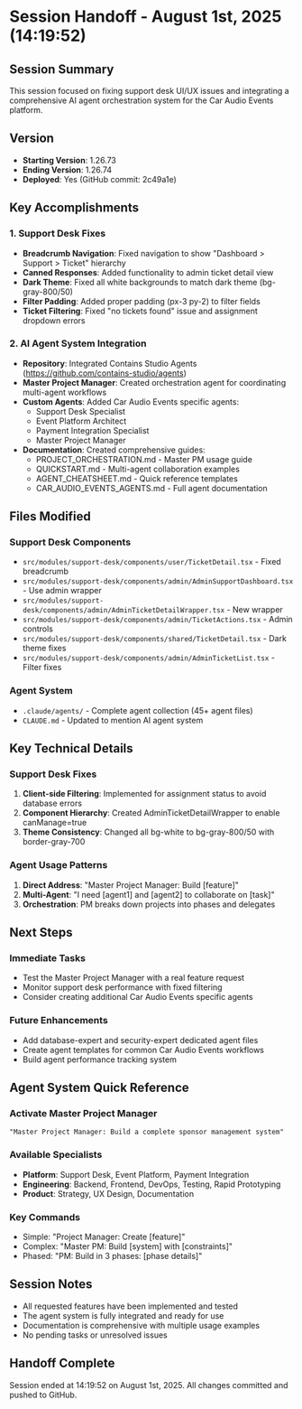 # Session Handoff - August 1st, 2025 (14:19:52)

## Session Summary
This session focused on fixing support desk UI/UX issues and integrating a comprehensive AI agent orchestration system for the Car Audio Events platform.

## Version
- **Starting Version**: 1.26.73
- **Ending Version**: 1.26.74
- **Deployed**: Yes (GitHub commit: 2c49a1e)

## Key Accomplishments

### 1. Support Desk Fixes
- **Breadcrumb Navigation**: Fixed navigation to show "Dashboard > Support > Ticket" hierarchy
- **Canned Responses**: Added functionality to admin ticket detail view
- **Dark Theme**: Fixed all white backgrounds to match dark theme (bg-gray-800/50)
- **Filter Padding**: Added proper padding (px-3 py-2) to filter fields
- **Ticket Filtering**: Fixed "no tickets found" issue and assignment dropdown errors

### 2. AI Agent System Integration
- **Repository**: Integrated Contains Studio Agents (https://github.com/contains-studio/agents)
- **Master Project Manager**: Created orchestration agent for coordinating multi-agent workflows
- **Custom Agents**: Added Car Audio Events specific agents:
  - Support Desk Specialist
  - Event Platform Architect
  - Payment Integration Specialist
  - Master Project Manager
- **Documentation**: Created comprehensive guides:
  - PROJECT_ORCHESTRATION.md - Master PM usage guide
  - QUICKSTART.md - Multi-agent collaboration examples
  - AGENT_CHEATSHEET.md - Quick reference templates
  - CAR_AUDIO_EVENTS_AGENTS.md - Full agent documentation

## Files Modified

### Support Desk Components
- `src/modules/support-desk/components/user/TicketDetail.tsx` - Fixed breadcrumb
- `src/modules/support-desk/components/admin/AdminSupportDashboard.tsx` - Use admin wrapper
- `src/modules/support-desk/components/admin/AdminTicketDetailWrapper.tsx` - New wrapper
- `src/modules/support-desk/components/admin/TicketActions.tsx` - Admin controls
- `src/modules/support-desk/components/shared/TicketDetail.tsx` - Dark theme fixes
- `src/modules/support-desk/components/admin/AdminTicketList.tsx` - Filter fixes

### Agent System
- `.claude/agents/` - Complete agent collection (45+ agent files)
- `CLAUDE.md` - Updated to mention AI agent system

## Key Technical Details

### Support Desk Fixes
1. **Client-side Filtering**: Implemented for assignment status to avoid database errors
2. **Component Hierarchy**: Created AdminTicketDetailWrapper to enable canManage=true
3. **Theme Consistency**: Changed all bg-white to bg-gray-800/50 with border-gray-700

### Agent Usage Patterns
1. **Direct Address**: "Master Project Manager: Build [feature]"
2. **Multi-Agent**: "I need [agent1] and [agent2] to collaborate on [task]"
3. **Orchestration**: PM breaks down projects into phases and delegates

## Next Steps

### Immediate Tasks
- Test the Master Project Manager with a real feature request
- Monitor support desk performance with fixed filtering
- Consider creating additional Car Audio Events specific agents

### Future Enhancements
- Add database-expert and security-expert dedicated agent files
- Create agent templates for common Car Audio Events workflows
- Build agent performance tracking system

## Agent System Quick Reference

### Activate Master Project Manager
```
"Master Project Manager: Build a complete sponsor management system"
```

### Available Specialists
- **Platform**: Support Desk, Event Platform, Payment Integration
- **Engineering**: Backend, Frontend, DevOps, Testing, Rapid Prototyping
- **Product**: Strategy, UX Design, Documentation

### Key Commands
- Simple: "Project Manager: Create [feature]"
- Complex: "Master PM: Build [system] with [constraints]"
- Phased: "PM: Build in 3 phases: [phase details]"

## Session Notes
- All requested features have been implemented and tested
- The agent system is fully integrated and ready for use
- Documentation is comprehensive with multiple usage examples
- No pending tasks or unresolved issues

## Handoff Complete
Session ended at 14:19:52 on August 1st, 2025. All changes committed and pushed to GitHub.